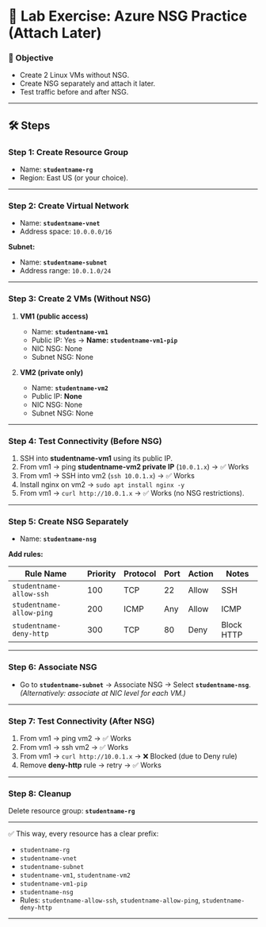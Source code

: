 
# 🔹 Lab Exercise: Azure NSG Practice (Attach Later)

### 🎯 Objective

* Create 2 Linux VMs without NSG.
* Create NSG separately and attach it later.
* Test traffic before and after NSG.

---

## 🛠️ Steps

### **Step 1: Create Resource Group**

* Name: **`studentname-rg`**
* Region: East US (or your choice).

---

### **Step 2: Create Virtual Network**

* Name: **`studentname-vnet`**
* Address space: `10.0.0.0/16`

**Subnet:**

* Name: **`studentname-subnet`**
* Address range: `10.0.1.0/24`

---

### **Step 3: Create 2 VMs (Without NSG)**

1. **VM1 (public access)**

   * Name: **`studentname-vm1`**
   * Public IP: Yes → **Name: `studentname-vm1-pip`**
   * NIC NSG: None
   * Subnet NSG: None

2. **VM2 (private only)**

   * Name: **`studentname-vm2`**
   * Public IP: **None**
   * NIC NSG: None
   * Subnet NSG: None

---

### **Step 4: Test Connectivity (Before NSG)**

1. SSH into **studentname-vm1** using its public IP.
2. From vm1 → ping **studentname-vm2 private IP** (`10.0.1.x`) → ✅ Works
3. From vm1 → SSH into vm2 (`ssh 10.0.1.x`) → ✅ Works
4. Install nginx on vm2 → `sudo apt install nginx -y`
5. From vm1 → `curl http://10.0.1.x` → ✅ Works (no NSG restrictions).

---

### **Step 5: Create NSG Separately**

* Name: **`studentname-nsg`**

**Add rules:**

| Rule Name                | Priority | Protocol | Port | Action | Notes      |
| ------------------------ | -------- | -------- | ---- | ------ | ---------- |
| `studentname-allow-ssh`  | 100      | TCP      | 22   | Allow  | SSH        |
| `studentname-allow-ping` | 200      | ICMP     | Any  | Allow  | ICMP       |
| `studentname-deny-http`  | 300      | TCP      | 80   | Deny   | Block HTTP |

---

### **Step 6: Associate NSG**

* Go to **`studentname-subnet`** → Associate NSG → Select **`studentname-nsg`**.
  *(Alternatively: associate at NIC level for each VM.)*

---

### **Step 7: Test Connectivity (After NSG)**

1. From vm1 → ping vm2 → ✅ Works
2. From vm1 → ssh vm2 → ✅ Works
3. From vm1 → `curl http://10.0.1.x` → ❌ Blocked (due to Deny rule)
4. Remove **deny-http** rule → retry → ✅ Works

---

### **Step 8: Cleanup**

Delete resource group: **`studentname-rg`**

---

✅ This way, every resource has a clear prefix:

* `studentname-rg`
* `studentname-vnet`
* `studentname-subnet`
* `studentname-vm1`, `studentname-vm2`
* `studentname-vm1-pip`
* `studentname-nsg`
* Rules: `studentname-allow-ssh`, `studentname-allow-ping`, `studentname-deny-http`

---
